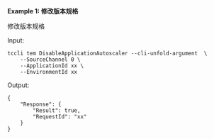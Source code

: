 **Example 1: 修改版本规格**

修改版本规格

Input: 

```
tccli tem DisableApplicationAutoscaler --cli-unfold-argument  \
    --SourceChannel 0 \
    --ApplicationId xx \
    --EnvironmentId xx
```

Output: 
```
{
    "Response": {
        "Result": true,
        "RequestId": "xx"
    }
}
```

